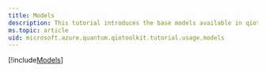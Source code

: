 ```yaml
---
title: Models
description: This tutorial introduces the base models available in qiotoolkit.
ms.topic: article
uid: microsoft.azure.quantum.qiotoolkit.tutorial.usage.models
---
```


[!include[Models](../../spec/model/index.md)]
